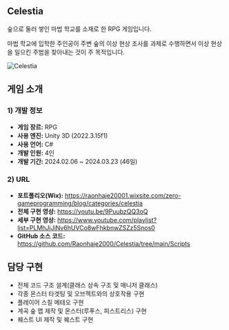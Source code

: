 ## Celestia
숲으로 둘러 쌓인 마법 학교를 소재로 한 RPG 게임입니다.

마법 학교에 입학한 주인공이 주변 숲의 이상 현상 조사를 과제로 수행하면서 이상 현상을 일으킨 주범을 찾아내는 것이 주 목적입니다.


![Celestia](https://github.com/Raonhaje2000/Celestia/assets/81238355/8a4a6945-ab8f-4371-a60a-89fadb489d4f)


## 게임 소개

### 1) 개발 정보
+ **게임 장르:** RPG
+ **사용 엔진:** Unity 3D (2022.3.15f1)
+ **사용 언어:** C#
+ **개발 인원:** 4인
+ **개발 기간:** 2024.02.06 ~ 2024.03.23 (46일)

### 2) URL
+ **포트폴리오(Wix):** https://raonhaje20001.wixsite.com/zero-gameprogramming/blog/categories/celestia
+ **전체 구현 영상:** https://youtu.be/9PuubzQQ3oQ
+ **세부 구현 영상:** https://www.youtube.com/playlist?list=PLMhJjJiNv6hUVCo8wFhkbnwZSZz5Snos0
+ **GitHub 소스 코드:** https://github.com/Raonhaje2000/Celestia/tree/main/Scripts


## 담당 구현

+ 전체 코드 구조 설계(클래스 상속 구조 및 매니저 클래스)
+ 각종 몬스터 타겟팅 및 오브젝트와의 상호작용 구현
+ 플레이어 스킬 메테오 구현
+ 계곡 숲 맵 제작 및 몬스터(루푸스, 피스트리스) 구현
+ 퀘스트 UI 제작 및 퀘스트 구현
